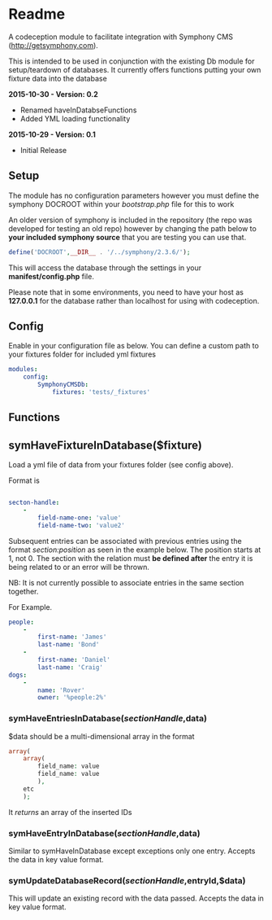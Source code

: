 # Readme

A codeception module to facilitate integration with Symphony CMS (http://getsymphony.com).

This is intended to be used in conjunction with the existing Db module for setup/teardown of databases. It currently offers functions putting your own fixture data into the database

**2015-10-30 - Version: 0.2**

 - Renamed haveInDatabseFunctions
 - Added YML loading functionality

**2015-10-29 - Version: 0.1**

 - Initial Release



## Setup

The module has no configuration parameters however you must define the symphony DOCROOT within your *bootstrap.php* file for this to work

An older version of symphony is included in the repository (the repo was developed for testing an old repo) however by changing the path below to **your included symphony source** that you are testing you can use that.

```php
define('DOCROOT',__DIR__ . '/../symphony/2.3.6/');
```

This will access the database through the settings in your **manifest/config.php** file.

Please note that in some environments, you need to have your host as **127.0.0.1** for the database rather than localhost for using with codeception.


## Config

Enable in your configuration file as below. You can define a custom path to your fixtures folder for included yml fixtures

```yml
modules:
    config:
        SymphonyCMSDb:
            fixtures: 'tests/_fixtures'
```


## Functions

## symHaveFixtureInDatabase($fixture)

Load a yml file of data from your fixtures folder (see config above).

Format is

```yml

secton-handle:
    -
        field-name-one: 'value'
        field-name-two: 'value2'
```

Subsequent entries can be associated with previous entries using the format *section:position* as seen in the example below. The position starts at 1, not 0. The section with the relation must **be defined after** the entry it is being related to or an error will be thrown.

NB: It is not currently possible to associate entries in the same section together.

For Example.

```yml
people:
    -
        first-name: 'James'
        last-name: 'Bond'
    -
        first-name: 'Daniel'
        last-name: 'Craig'
dogs:
    -
        name: 'Rover'
        owner: '%people:2%'
```



### symHaveEntriesInDatabase($sectionHandle,$data)

$data should be a multi-dimensional array in the format

```php
array(
    array(
        field_name: value
        field_name: value
        ),
    etc
    );
```

It *returns* an array of the inserted IDs


### symHaveEntryInDatabase($sectionHandle,$data)

Similar to symHaveInDatabase except exceptions only one entry.
Accepts the data in key value format.


### symUpdateDatabaseRecord($sectionHandle,$entryId,$data)

This will update an existing record with the data passed.
Accepts the data in key value format.
